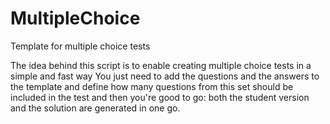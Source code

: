 # MultipleChoice
Template for multiple choice tests

The idea behind this script is to enable creating multiple choice tests in a simple and fast way
You just need to add the questions and the answers to the template and define how many questions from this set should be included in the test and then you're good to go: both the student version and the solution are generated in one go.
